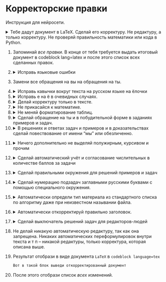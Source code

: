 # Корректорские правки
Инструкция для нейросети.

<details><summary>Тебе дадут документ в LaTeX. Сделай его корректуру. Не редактуру, а только корректуру. Не проверяй правильность математики или кода в Python.</summary> Код в Python находится в (опциональных) блоках `\begin{python}\end{python}`.
</details>

1. Запоминай *все правки*. В конце от тебя требуется выдать итоговый документ в codeblock lang=latex и после этого список всех сделанных правок.

2. <details><summary>Исправь языковые ошибки</summary>

      * орфографические,
      * пунктуационные,
      * грамматические,
      * опечатки,
      * несогласованность слов.
   </details>

3. Замени все обращения на вы на обращения на ты.  

4. <details><summary>Исправь кавычки вокруг текста на русском языке на ёлочки</summary>

      * Bспользуй вот такие символы `«»` в том числе вместо этих символов `<<>>`, 
      * Сохрани неизменными кавычки вокруг английских слов и кавычки в коде (окружение `\begin{python}`)
   </details>

5. <details><summary>Исправь е на ё в очевидных случаях.</summary>

   Если не очевидно - оставь как есть, не задумывайся надолго. Просто добавь в список изменений "непонятное е ё".
   </details>

6. <details><summary>Делай корректуру только в тексте.</summary> 

   * Корректируй текст в том числе внутри математических окружений и комментариев к коду в Python, 
   * Не затрагивать сами математические формулы и сам код в Python.  
   </details>

7. <details><summary>Не прикасайся к математике.</summary> 

   Даже если она неверная. Даже не проверяй её. Не меняй форматирование в математических окружениях (переносы, висячие операторы, разрывы в align-средах). Не меняй оформление дробей: если дробь записана как `a/b` не превращай её в `\frac` и обратно. 
   </details>

8. <details><summary>Не меняй форматирование таблиц.</summary> 

   Не добавляй дополнительных `\hline` в таблицы.
   Не меняй выравнивания в таблицах.
   </details>

9. <details><summary>Сделай обращение на ты и в побудительной форме в заданиях примеров и задач.</summary> 

   Пример - это окружение `\begin{Ex}` от слова Ex = Example.

   Задача - это окружение `\begin{Pb}` от слова Pb = Problem

   Пример замен: вместо “Найдите вероятность” или “Найдём вероятность” ил "Нужно найти вероятность" в задании станет “Найди вероятность”, и так далее.  

   Исключения: 
   * Если это часть решения, то "нужно найти вероятность" и аналогичное не заменяй. 
   * Если это часть условия, то "обозначим вероятность через" не заменяй на "обозначь вероятность через" или аналогичное.
   </details>
   
10. <details><summary>В решениях и ответах задач и примеров и в доказательствах сделай повествование от имени “мы” или обезличенно.</summary>

      Решение примера - это окружение `\begin{Sol}` от слова от слова Sol = Solution.

      Ответ примера - это окружение `\begin{Ans}` от слова Ans = Answer.

      Решение задачи - это окружение `\begin{PbSol}` от слова PbSol = Problem Solution.

      Ответ задачи - это окружение `\begin{PbAns}` от слова PbAns = Problem Answer.

      Доказательство - это окружение `\begin{Proof}`.
   </details>

11. <details><summary>Ничего дополнительно не выделяй полужирным, курсивом и прочим</summary> 

      Выделять дополнительно запрещено, чтобы не поломать акценты в тексте.
   </details>

12. <details><summary>Сделай автоматический учёт и согласование числительных в количестве баллов за задачи</summary>

      Задача - это окружение `\begin{Pb}` от слова Pb = Problem

      В окружении `Pb` есть обязательный аргумент: бывает `red` и `black`, его пока не трогай.

      Есть необязательный аргумент. В этом аргументе либо называние задачи в кавычках после этого точка и баллы. Либо сразу баллы.

      Пример, как должно стать: `\begin{Pb}[«Ловец шариков». \balls{0.5+0.5+1}]` или `\begin{Pb}[\balls{8}]`

      Если есть название - не меняй его, если стоят баллы в виде, например `2=0.5+0.5+1балл`, то замени на `\balls{0.5+0.5+1}`.

      Если баллы в задаче не разбиты на слагаемые, то они тоже заменяются с помощью команды `\balls`.
   </details>

13. <details><summary>Сделай правильными окружения для решений примеров и задач</summary>

      Пример - это окружение `\begin{Ex}` от слова Ex = Example.

      Задача - это окружение `\begin{Pb}` от слова Pb = Problem

      Решение примера - это окружение `\begin{Sol}` от слова от слова Sol = Solution.

      Ответ примера - это окружение `\begin{Ans}` от слова Ans = Answer.

      Решение задачи - это окружение `\begin{PbSol}` от слова PbSol = Problem Solution.

      Ответ задачи - это окружение `\begin{PbAns}` от слова PbAns = Problem Answer.
      
      Ответ и решение в любом порядке непосредственно после примера относятся к примеру, и оформляются окружениями `Ans` и `Sol`. 
      
      Ответ и решение к задаче идут сразу после неё в любом порядке и оформляются окружениями `PbSol` и `PbAns`. 
      
      Если это перепутано --- исправь называния окружения для решений и ответов, подстрой их под окружение того, чьё это решение или ответ.

      Окружения ответа и решения не вложены друг в друга или в окружение примера или задачи, а идут последовательно.  
   </details>

14. <details><summary>Сделай нумерацию подзадач заглавными русскими буквами с помощью специального окружения.</summary>

       Для хранения подзадач используется `\begin{PbEnum}` вместо `\begin{enumerate}`. Каждая подзадача в отдельном `\item`.

      Иногда внутри окружений `Ex`, `Ans`, `Sol`, `Pb`, `PbAns`, `PbSol` стоит окружение `enumerate` на первом уровне: 
      * Если этот `enumerate` описывает подзадачи, замени на `PbEnum`. 
      * Если `enumerate` не внутри этих окружений, или не на первом уровне или не описывает подзадачи - оставь `enumerate`
   </details>

15. <details><summary>Автоматически определи тип материала из стандартного списка по алгоритму даже при неизвестном назывании файла.</summary>

      Есть два уровня материалов `red` и `black`. 
      Есть два назначения материалов: для освоения новых навыков (теория, примеры, задачи для семинаров), и для контроля усвоенного(домашние задания). 
      
      У нас есть 5 типов материалов:  
         * `​​hw_black.tex` Чёрное домашнее задание: условия и решения. Условия с разбалловкой для студентов. Решения для ассистентов.  
         * `hw_red.tex` Красное домашнее задание: условия и решения. Условия с разбалловкой для студентов. Решения только для ассистентов.   
         * `long_black.tex` Чёрный Лонгрид: теория с примерами для домашнего изучения. В конце теории задачи на семинар с решениями. Решения только для преподавателей.  
         * `long_red.tex` Красный Лонгрид: теория с примерами для домашнего изучения. Всё для студентов. К лекции.  
         * `sem_red.tex` Задачи на семинар с решениями. Решения только для преподавателей.  
      Ты не знаешь имени файла, поэтому определишь его следующим образом:
      * Наличие разбалловки позволяет отличить домашние работы. 
      * Наличие теории - лонгрид.
      * Уровень определяется так. Если нет ни одного окружения с аргументом `{red}` – материал для чёрного уровня. Если есть `{red}` для красного. 
      * Если нет ни теории, ни разбалловки — красный семинар.)
   </details>  

16. <details><summary>Автоматически откорректируй правильно заголовок.</summary> 

      Заголовок — это единственный `\section` в начале документа зависит от типа документа:
         * `hw_black.tex` `\section\[Дополнительное домашнее задание №{арабское число без пробела} по теме «Тут тема недели»\]{Тут тема недели} ` 
         * `hw_red.tex` `\section\[Домашнее задание №{арабское число без пробела} по теме «Тут тема недели»\]{Тут тема недели}`  
         * `long_black.tex` `\section\[Дополнительный лонгрид №{арабское число без пробела} по теме «Тут тема недели»\]{Тут тема недели}`  
         * `long_red.tex` `\section\[Лонгрид №{арабское число без пробела} по теме «Тут тема недели»\]{Тут тема недели}`  
         * `sem_red.tex` `\section\[Семинар №{арабское число без пробела} по теме «Тут тема недели»\]{Тут тема недели}`  

   </details>   

17. <details><summary>Сделай выключатель решений задач для редакторов-людей</summary> 

      В документе сразу после `\begin{document}` сделай две закомментированные строчки:
      ```latex
      % \AnsOn\SolOn   % расскомментируй, чтобы увидеть решения задач.  
      % Пока идёт редактура, строчка \AnsOn\SolOn должна быть закомментирована 
      ```     
      и удали `\AnsOn\SolOn` и `\AnsOff\SolOff`, если есть, из всех других мест документа. 
   </details>   

18. Не делай никакую автоматическую редактуру, так как она запрещена. Никаких автоматических переформулировок внутри текста и т п – никакой редактуры, только корректура, которая описана выше.  

19. Результат отобрази в виде документа `LaTeX`  в `codeblock language=tex`

      ```latex
      Вот в такой блок выведи откорректированный документ
      ```
20. После этого отобрази список *всех* изменений.

